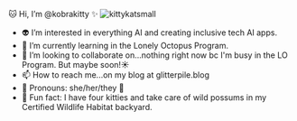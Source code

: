 🐱 Hi, I’m @kobrakitty ✨
![kittykatsmall](https://github.com/user-attachments/assets/a0179db5-7f6b-4f35-a4c7-f164e4835d36)
- 👽 I’m interested in everything AI and creating inclusive tech AI apps.
- 🌟 I’m currently learning in the Lonely Octopus Program. 
- 📑 I’m looking to collaborate on...nothing right now bc I'm busy in the LO Program. But maybe soon!☀️
- 📫 How to reach me...on my blog at glitterpile.blog
- 🤗 Pronouns: she/her/they 🌈  
- 🌼 Fun fact: I have four kitties and take care of wild possums in my Certified Wildlife Habitat backyard. 

<!---
kobrakitty/kobrakitty is a ✨ special ✨ repository because its `README.md` (this file) appears on your GitHub profile.
You can click the Preview link to take a look at your changes.
--->


